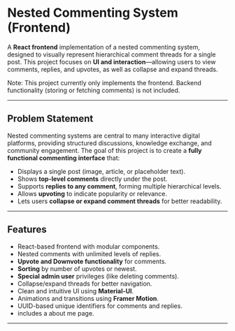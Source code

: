 # Nested Commenting System (Frontend)

A **React frontend** implementation of a nested commenting system, designed to visually represent hierarchical comment threads for a single post. This project focuses on **UI and interaction**—allowing users to view comments, replies, and upvotes, as well as collapse and expand threads.  

Note: This project currently only implements the frontend. Backend functionality (storing or fetching comments) is not included.

---

## Problem Statement

Nested commenting systems are central to many interactive digital platforms, providing structured discussions, knowledge exchange, and community engagement. The goal of this project is to create a **fully functional commenting interface** that:

- Displays a single post (image, article, or placeholder text).
- Shows **top-level comments** directly under the post.
- Supports **replies to any comment**, forming multiple hierarchical levels.
- Allows **upvoting** to indicate popularity or relevance.
- Lets users **collapse or expand comment threads** for better readability.

---

## Features

- React-based frontend with modular components.
- Nested comments with unlimited levels of replies.
- **Upvote and Downvote functionality** for comments.
- **Sorting** by number of upvotes or newest.
- **Special admin user** privileges (like deleting comments).
- Collapse/expand threads for better navigation.
- Clean and intuitive UI using **Material-UI**.
- Animations and transitions using **Framer Motion**.
- UUID-based unique identifiers for comments and replies.
- includes a about me page.

---
